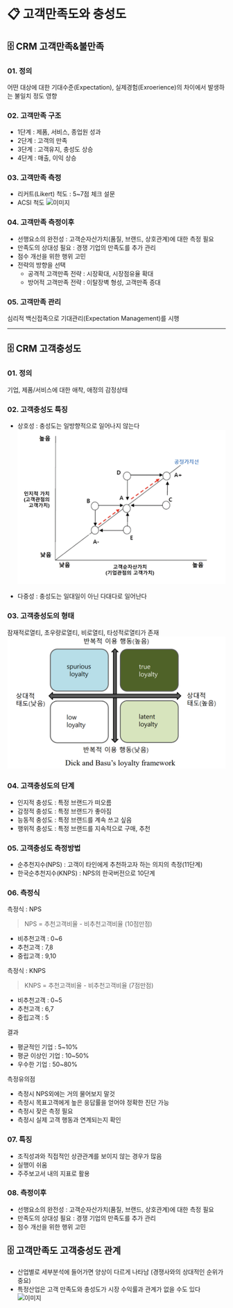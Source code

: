 # :clipboard: 고객만족도와 충성도

## :file_cabinet: CRM 고객만족&불만족
### 01. 정의
어떤 대상에 대한 기대수준(Expectation), 실제경험(Exroerience)의 차이에서 발생하는 불일치 정도 영향

### 02. 고객만족 구조
- 1단계 : 제품, 서비스, 종업원 성과
- 2단계 : 고객의 만족
- 3단계 : 고객유지, 충성도 상승
- 4단계 : 매출, 이익 상승

### 03. 고객만족 측정
- 리커트(Likert) 척도 : 5~7점 체크 설문
- ACSI 척도
  ![이미지](./image/ACSI척도.jpg)

### 04. 고객만족 측정이후
- 선행요소의 완전성 : 고객순자산가치(품질, 브랜드, 상호관계)에 대한 측정 필요
- 만족도의 상대성 필요 : 경쟁 기업의 만족도를 추가 관리
- 점수 개선을 위한 행위 고민
- 전략의 방향을 선택
  - 공격적 고객만족 전략 : 시장확대, 시장점유율 확대
  - 방어적 고객만족 전략 : 이탈장벽 형성, 고객만족 증대

### 05. 고객만족 관리
심리적 백신접족으로 기대관리(Expectation Management)를 시행

---

## :file_cabinet: CRM 고객충성도
### 01. 정의
기업, 제품/서비스에 대한 애착, 애정의 감정상태

### 02. 고객충성도 특징
- 상호성 : 충성도는 일방향적으로 일어나지 않는다
  ![이미지](./image/충성도상호성.png)

- 다중성 : 충성도는 일대일이 아닌 다대다로 일어난다

### 03. 고객충성도의 형태
잠재적로열티, 초우량로열티, 비로열티, 타성적로열티가 존재
![이미지](./image/충성도형태.png)

### 04. 고객충성도의 단계
- 인지적 충성도 : 특정 브랜드가 떠오름
- 감정적 충성도 : 특정 브랜드가 좋아짐
- 능동적 충성도 : 특정 브랜드를 계속 쓰고 싶음
- 행위적 충성도 : 특정 브랜드를 지속적으로 구매, 추천

### 05. 고객충성도 측정방법
- 순추천지수(NPS) : 고객이 타인에게 추천하고자 하는 의지의 측정(11단계)
- 한국순추천지수(KNPS) : NPS의 한국버전으로 10단계

### 06. 측정식
측정식 : NPS

> NPS = 추천고객비율 - 비추천고객비율 (10점만점)

- 비추천고객 : 0~6
- 추천고객 : 7,8
- 중립고객 : 9,10

측정식 : KNPS

> KNPS = 추천고객비율 - 비추천고객비율 (7점만점)

- 비추천고객 : 0~5
- 추천고객 : 6,7
- 중립고객 : 5

결과
- 평균적인 기업 : 5~10%
- 평균 이상인 기업 : 10~50%
- 우수한 기업 : 50~80%

측정유의점
- 측정시 NPS외에는 거의 물어보지 말것
- 측정시 목표고객에게 높은 응답률을 얻어야 정확한 진단 가능
- 측정시 잦은 측정 필요
- 측정시 실제 고객 행동과 연계되는지 확인

### 07. 특징
- 조직성과와 직접적인 상관관계를 보이지 않는 경우가 많음
- 실행이 쉬움
- 주주보고서 내의 지표로 활용

### 08. 측정이후
- 선행요소의 완전성 : 고객순자산가치(품질, 브랜드, 상호관계)에 대한 측정 필요
- 만족도의 상대성 필요 : 경쟁 기업의 만족도를 추가 관리
- 점수 개선을 위한 행위 고민

## :file_cabinet: 고객만족도 고객충성도 관계
- 산업별로 세부분석에 들어가면 양상이 다르게 나타남 (경쟁사와의 상대적인 순위가 중요)
- 특정산업은 고객 만족도와 충성도가 시장 수익률과 관계가 없을 수도 있다
![이미지](./image/고객만족도고객충성도관계.png)
